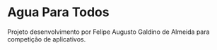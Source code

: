 # Agua Para Todos
Projeto desenvolvimento por Felipe Augusto Galdino de Almeida para competição de aplicativos.
